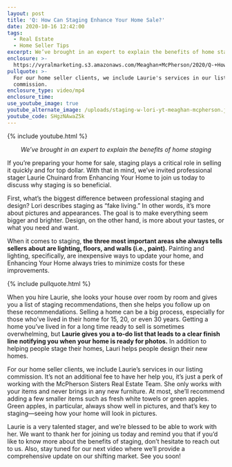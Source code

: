 ```yaml
---
layout: post
title: 'Q: How Can Staging Enhance Your Home Sale?'
date: 2020-10-16 12:42:00
tags:
  - Real Estate
  - Home Seller Tips
excerpt: We’ve brought in an expert to explain the benefits of home staging.
enclosure: >-
  https://vyralmarketing.s3.amazonaws.com/Meaghan+McPherson/2020/Q-+How+Can+Staging+Enhance+Your+Home+Sale_.mp4
pullquote: >-
  For our home seller clients, we include Laurie's services in our listing
  commission.
enclosure_type: video/mp4
enclosure_time:
use_youtube_image: true
youtube_alternate_image: /uploads/staging-w-lori-yt-meaghan-mcpherson.jpg
youtube_code: SHgzNAwaZ5k
---
```


{% include youtube.html %}

<p style="text-align:center;"><em>We’ve brought in an expert to explain the benefits of home staging</em></p>

If you’re preparing your home for sale, staging plays a critical role in selling it quickly and for top dollar. With that in mind, we’ve invited professional stager Laurie Chuinard from Enhancing Your Home to join us today to discuss why staging is so beneficial.&nbsp;

First, what’s the biggest difference between professional staging and design? Lori describes staging as “fake living.” In other words, it’s more about pictures and appearances. The goal is to make everything seem bigger and brighter. Design, on the other hand, is more about your tastes, or what you need and want.&nbsp;

When it comes to staging, **the three most important areas she always tells sellers about are lighting, floors, and walls (i.e., paint).** Painting and lighting, specifically, are inexpensive ways to update your home, and Enhancing Your Home always tries to minimize costs for these improvements.

{% include pullquote.html %}

When you hire Laurie, she looks your house over room by room and gives you a list of staging recommendations, then she helps you follow up on these recommendations. Selling a home can be a big process, especially for those who’ve lived in their home for 15, 20, or even 30 years. Getting a home you’ve lived in for a long time ready to sell is sometimes overwhelming, but **Laurie gives you a to-do list that leads to a clear finish line notifying you when your home is ready for photos.** In addition to helping people stage their homes, Lauri helps people design their new homes.

For our home seller clients, we include Laurie’s services in our listing commission. It’s not an additional fee to have her help you, it’s just a perk of working with the McPherson Sisters Real Estate Team. She only works with your items and never brings in any new furniture. At most, she’ll recommend adding a few smaller items such as fresh white towels or green apples. Green apples, in particular, always show well in pictures, and that’s key to staging—seeing how your home will look in pictures.&nbsp;

Laurie is a very talented stager, and we’re blessed to be able to work with her. We want to thank her for joining us today and remind you that if you’d like to know more about the benefits of staging, don’t hesitate to reach out to us. Also, stay tuned for our next video where we’ll provide a comprehensive update on our shifting market. See you soon\!&nbsp;